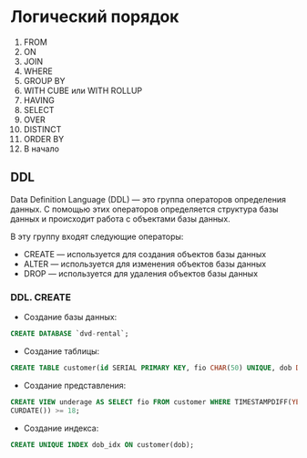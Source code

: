# Логический порядок

1. FROM
2. ON
3. JOIN
4. WHERE
5. GROUP BY
6. WITH CUBE или WITH ROLLUP
7. HAVING
8. SELECT
9. OVER
10. DISTINCT
11. ORDER BY
12. В начало

## DDL

Data Definition Language (DDL) — это группа операторов определения данных. С помощью этих операторов определяется структура базы данных и происходит работа с объектами базы данных.

В эту группу входят следующие операторы:

- CREATE — используется для создания объектов базы данных
- ALTER — используется для изменения объектов базы данных
- DROP — используется для удаления объектов базы данных

### DDL. CREATE

- Создание базы данных:

```sql
CREATE DATABASE `dvd-rental`;
```

- Создание таблицы:

```sql
CREATE TABLE customer(id SERIAL PRIMARY KEY, fio CHAR(50) UNIQUE, dob DATE);
```

- Создание представления:

```sql
CREATE VIEW underage AS SELECT fio FROM customer WHERE TIMESTAMPDIFF(YEAR, dob, 
CURDATE()) >= 18;
```

- Создание индекса:

```sql
CREATE UNIQUE INDEX dob_idx ON customer(dob);
```

